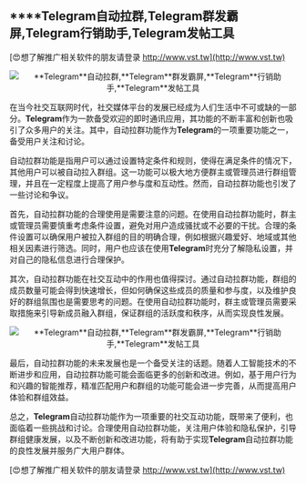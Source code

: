 ## ****Telegram**自动拉群,**Telegram**群发霸屏,**Telegram**行销助手,**Telegram**发帖工具**

[😍想了解推广相关软件的朋友请登录 http://www.vst.tw](http://www.vst.tw)

 <center><img src="https://vst.tw/MP4/tuiguang/png/5.png" alt="**Telegram**自动拉群,**Telegram**群发霸屏,**Telegram**行销助手,**Telegram**发帖工具"></center>

在当今社交互联网时代，社交媒体平台的发展已经成为人们生活中不可或缺的一部分。**Telegram**作为一款备受欢迎的即时通讯应用，其功能的不断丰富和创新也吸引了众多用户的关注。其中，自动拉群功能作为**Telegram**的一项重要功能之一，备受用户关注和讨论。

自动拉群功能是指用户可以通过设置特定条件和规则，使得在满足条件的情况下，其他用户可以被自动拉入群组。这一功能可以极大地方便群主或管理员进行群组管理，并且在一定程度上提高了用户参与度和互动性。然而，自动拉群功能也引发了一些讨论和争议。

首先，自动拉群功能的合理使用是需要注意的问题。在使用自动拉群功能时，群主或管理员需要慎重考虑条件设置，避免对用户造成骚扰或不必要的干扰。合理的条件设置可以确保用户被拉入群组的目的明确合理，例如根据兴趣爱好、地域或其他相关因素进行筛选。同时，用户也应该在使用**Telegram**时充分了解隐私设置，并对自己的隐私信息进行合理保护。

其次，自动拉群功能在社交互动中的作用也值得探讨。通过自动拉群功能，群组的成员数量可能会得到快速增长，但如何确保这些成员的质量和参与度，以及维护良好的群组氛围也是需要思考的问题。在使用自动拉群功能时，群主或管理员需要采取措施来引导新成员融入群组，保证群组的活跃度和秩序，从而实现良性发展。

 <center><img src="https://vst.tw/MP4/tuiguang/png/8.png" alt="**Telegram**自动拉群,**Telegram**群发霸屏,**Telegram**行销助手,**Telegram**发帖工具"></center>

最后，自动拉群功能的未来发展也是一个备受关注的话题。随着人工智能技术的不断进步和应用，自动拉群功能可能会面临更多的创新和改进。例如，基于用户行为和兴趣的智能推荐，精准匹配用户和群组的功能可能会进一步完善，从而提高用户体验和群组效益。

总之，**Telegram**自动拉群功能作为一项重要的社交互动功能，既带来了便利，也面临着一些挑战和讨论。合理使用自动拉群功能，关注用户体验和隐私保护，引导群组健康发展，以及不断创新和改进功能，将有助于实现**Telegram**自动拉群功能的良性发展并服务广大用户群体。

[😍想了解推广相关软件的朋友请登录 http://www.vst.tw](http://www.vst.tw)



